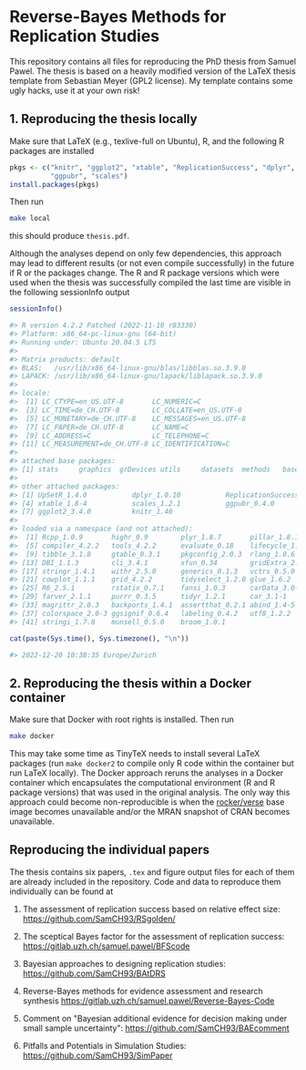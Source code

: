 # Reverse-Bayes Methods for Replication Studies

This repository contains all files for reproducing the PhD thesis from Samuel
Pawel. The thesis is based on a heavily modified version of the LaTeX thesis
template from Sebastian Meyer (GPL2 license). My template contains some ugly
hacks, use it at your own risk!


## 1. Reproducing the thesis locally

Make sure that LaTeX (e.g., texlive-full on Ubuntu), R, and the following R
packages are installed

```r
pkgs <- c("knitr", "ggplot2", "xtable", "ReplicationSuccess", "dplyr", "UpSetR",
          "ggpubr", "scales")
install.packages(pkgs)
```

Then run 

```sh
make local
```

this should produce `thesis.pdf`. 


Although the analyses depend on only few dependencies, this approach may lead to
different results (or not even compile successfully) in the future if R or the
packages change. The R and R package versions which were used when the thesis
was successfully compiled the last time are visible in the following sessionInfo
output

```r
sessionInfo()

#> R version 4.2.2 Patched (2022-11-10 r83330)
#> Platform: x86_64-pc-linux-gnu (64-bit)
#> Running under: Ubuntu 20.04.5 LTS
#> 
#> Matrix products: default
#> BLAS:   /usr/lib/x86_64-linux-gnu/blas/libblas.so.3.9.0
#> LAPACK: /usr/lib/x86_64-linux-gnu/lapack/liblapack.so.3.9.0
#> 
#> locale:
#>  [1] LC_CTYPE=en_US.UTF-8       LC_NUMERIC=C              
#>  [3] LC_TIME=de_CH.UTF-8        LC_COLLATE=en_US.UTF-8    
#>  [5] LC_MONETARY=de_CH.UTF-8    LC_MESSAGES=en_US.UTF-8   
#>  [7] LC_PAPER=de_CH.UTF-8       LC_NAME=C                 
#>  [9] LC_ADDRESS=C               LC_TELEPHONE=C            
#> [11] LC_MEASUREMENT=de_CH.UTF-8 LC_IDENTIFICATION=C       
#> 
#> attached base packages:
#> [1] stats     graphics  grDevices utils     datasets  methods   base     
#> 
#> other attached packages:
#> [1] UpSetR_1.4.0           dplyr_1.0.10           ReplicationSuccess_1.2
#> [4] xtable_1.8-4           scales_1.2.1           ggpubr_0.4.0          
#> [7] ggplot2_3.4.0          knitr_1.40            
#> 
#> loaded via a namespace (and not attached):
#>  [1] Rcpp_1.0.9       highr_0.9        plyr_1.8.7       pillar_1.8.1    
#>  [5] compiler_4.2.2   tools_4.2.2      evaluate_0.18    lifecycle_1.0.3 
#>  [9] tibble_3.1.8     gtable_0.3.1     pkgconfig_2.0.3  rlang_1.0.6     
#> [13] DBI_1.1.3        cli_3.4.1        xfun_0.34        gridExtra_2.3   
#> [17] stringr_1.4.1    withr_2.5.0      generics_0.1.3   vctrs_0.5.0     
#> [21] cowplot_1.1.1    grid_4.2.2       tidyselect_1.2.0 glue_1.6.2      
#> [25] R6_2.5.1         rstatix_0.7.1    fansi_1.0.3      carData_3.0-5   
#> [29] farver_2.1.1     purrr_0.3.5      tidyr_1.2.1      car_3.1-1       
#> [33] magrittr_2.0.3   backports_1.4.1  assertthat_0.2.1 abind_1.4-5     
#> [37] colorspace_2.0-3 ggsignif_0.6.4   labeling_0.4.2   utf8_1.2.2      
#> [41] stringi_1.7.8    munsell_0.5.0    broom_1.0.1 

cat(paste(Sys.time(), Sys.timezone(), "\n"))

#> 2022-12-20 10:38:35 Europe/Zurich
```


## 2. Reproducing the thesis within a Docker container

Make sure that Docker with root rights is installed. Then run

```sh
make docker
```

This may take some time as TinyTeX needs to install several LaTeX packages (run
`make docker2` to compile only R code within the container but run LaTeX
locally). The Docker approach reruns the analyses in a Docker container which
encapsulates the computational environment (R and R package versions) that was
used in the original analysis. The only way this approach could become
non-reproducible is when the
[rocker/verse](https://hub.docker.com/r/rocker/verse/tags) base image becomes
unavailable and/or the MRAN snapshot of CRAN becomes unavailable.

## Reproducing the individual papers

The thesis contains six papers, `.tex` and figure output files for each of them
are already included in the repository. Code and data to reproduce them
individually can be found at

1) The assessment of replication success based on relative effect size:
<https://github.com/SamCH93/RSgolden/>

2) The sceptical Bayes factor for the assessment of replication success:
<https://gitlab.uzh.ch/samuel.pawel/BFScode>

3) Bayesian approaches to designing replication studies: 
<https://github.com/SamCH93/BAtDRS> 

4) Reverse-Bayes methods for evidence assessment and research synthesis
<https://gitlab.uzh.ch/samuel.pawel/Reverse-Bayes-Code>

5) Comment on "Bayesian additional evidence for decision making under small
sample uncertainty": <https://github.com/SamCH93/BAEcomment>

6) Pitfalls and Potentials in Simulation Studies:
<https://github.com/SamCH93/SimPaper>
